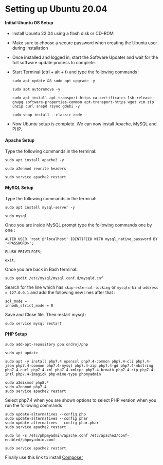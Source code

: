 # Setting up Ubuntu 20.04



#### Initial Ubuntu OS Setup

* Install Ubuntu 22.04 using a flash disk or CD-ROM
* Make sure to choose a secure password when creating the Ubuntu user during installation
* Once installed and logged in, start the Software Updater and wait for the full software update process to complete.
* Start Terminal (ctrl + alt + t) and type the following commands :

	```sudo apt update && sudo apt upgrade -y```

	```sudo apt autoremove -y```

	```sudo apt install apt-transport-https ca-certificates lsb-release gnupg software-properties-common apt-transport-https wget vim zip unzip curl snapd rsync gdebi -y```

	```sudo snap install --classic code```

* Now Ubuntu setup is complete. We can now install Apache, MySQL and PHP.

#### Apache Setup
Type the following commands in the terminal:

```sudo apt install apache2 -y```

 ```sudo a2enmod rewrite headers```

 ```sudo service apache2 restart```

#### MySQL Setup

Type the following commands in the terminal:

```sudo apt install mysql-server -y```

```sudo mysql```

Once you are inside MySQL prompt type the following commands one by one : 

```ALTER USER 'root'@'localhost' IDENTIFIED WITH mysql_native_password BY '<PASSWORD>';```

```FLUSH PRIVILEGES;```

```exit;```

Once you are back in Bash terminal:

```sudo gedit /etc/mysql/mysql.conf.d/mysqld.cnf```

Search for the line which has ```skip-external-locking``` or ```mysqlx-bind-address = 127.0.0.1``` and add the following new lines after that : 

```
sql_mode = 
innodb_strict_mode = 0
```
Save and Close file. Then restart mysql :

```sudo service mysql restart```

#### PHP Setup

``` 
sudo add-apt-repository ppa:ondrej/php
```

```
sudo apt update

```
```
sudo apt -y install php7.4 openssl php7.4-common php7.4-cli php7.4-json php7.4-common php7.4-mysql php7.4-zip php7.4-gd php7.4-mbstring php7.4-curl php7.4-xml php7.4-xmlrpc php7.4-bcmath php7.4-zip php7.4-intl php7.4-imagick php-mime-type phpmyadmin

```
```
sudo a2dismod php8.*
sudo a2enmod php7.4
sudo service apache2 restart
```

Select php7.4 when you are shown options to select PHP version when you run the following commands

```
sudo update-alternatives --config php
sudo update-alternatives --config phar
sudo update-alternatives --config phar.phar
sudo service apache2 restart
```

```sudo ln -s /etc/phpmyadmin/apache.conf /etc/apache2/conf-enabled/phpmyadmin.conf```

```sudo service apache2 restart```

Finally use this link to install [Composer](https://getcomposer.org/download/)

